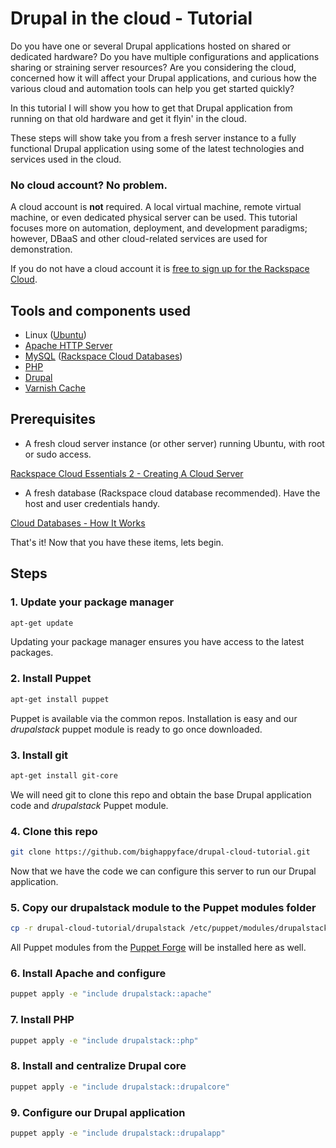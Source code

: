 # Drupal in the cloud - Tutorial

Do you have one or several Drupal applications hosted on shared or dedicated hardware? Do you have multiple configurations and applications sharing or straining server resources? Are you considering the cloud, concerned how it will affect your Drupal applications, and curious how the various cloud and automation tools can help you get started quickly?

In this tutorial I will show you how to get that Drupal application from running on that old hardware and get it flyin' in the cloud.

These steps will show take you from a fresh server instance to a fully functional Drupal application using some of the latest technologies and services used in the cloud.

### No cloud account? No problem.

A cloud account is **not** required. A local virtual machine, remote virtual machine, or even dedicated physical server can be used. This tutorial focuses more on automation, deployment, and development paradigms; however, DBaaS and other cloud-related services are used for demonstration.

If you do not have a cloud account it is [free to sign up for the Rackspace Cloud](https://cart.rackspace.com/cloud/).

## Tools and components used

- Linux ([Ubuntu](http://www.ubuntu.com/ubuntu))
- [Apache HTTP Server](http://httpd.apache.org/)
- [MySQL](http://www.mysql.com/) ([Rackspace Cloud Databases](http://www.rackspace.com/cloud/databases/))
- [PHP](http://www.php.net/)
- [Drupal](http://www.drupal.org/)
- [Varnish Cache](https://www.varnish-cache.org/)

## Prerequisites

- A fresh cloud server instance (or other server) running Ubuntu, with root or sudo access.

[Rackspace Cloud Essentials 2 - Creating A Cloud Server](http://www.rackspace.com/knowledge_center/article/rackspace-cloud-essentials-2-creating-a-cloud-server)

- A fresh database (Rackspace cloud database recommended). Have the host and user credentials handy.

[Cloud Databases - How It Works](http://www.rackspace.com/cloud/databases/howitworks/)

That's it! Now that you have these items, lets begin.

## Steps

### 1. Update your package manager

```bash
apt-get update
```

Updating your package manager ensures you have access to the latest packages.

### 2. Install Puppet

```bash
apt-get install puppet
```

Puppet is available via the common repos. Installation is easy and our *drupalstack* puppet module is ready to go once downloaded.

### 3. Install git

```bash
apt-get install git-core
```

We will need git to clone this repo and obtain the base Drupal application code and *drupalstack* Puppet module.

### 4. Clone this repo

```bash
git clone https://github.com/bighappyface/drupal-cloud-tutorial.git
```

Now that we have the code we can configure this server to run our Drupal application.

### 5. Copy our drupalstack module to the Puppet modules folder

```bash
cp -r drupal-cloud-tutorial/drupalstack /etc/puppet/modules/drupalstack
```

All Puppet modules from the [Puppet Forge](http://forge.puppetlabs.com/) will be installed here as well.

### 6. Install Apache and configure

```bash
puppet apply -e "include drupalstack::apache"
```

### 7. Install PHP

```bash
puppet apply -e "include drupalstack::php"
```

### 8. Install and centralize Drupal core

```bash
puppet apply -e "include drupalstack::drupalcore"
```

### 9. Configure our Drupal application

```bash
puppet apply -e "include drupalstack::drupalapp"
```

